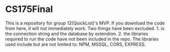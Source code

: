 # CS175Final

This is a repository for group 12(QuickList)'s MVP. If you download the code from here, it will not immediately work. Two things have been excluded. 1. is the connection string and the database by extendion. 2. the libraries required to run the code have not been included in the repo. The libraries used include but are not limited to: NPM, MSSQL, CORS, EXPRESS.
